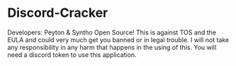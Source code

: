 # Discord-Cracker
Developers: Peyton &amp; Syntho
Open Source!
This is against TOS and the EULA and could very much get you banned or in legal trouble. I will not take any responsibility in any harm that happens in the using of this.
You will need a discord token to use this application.
